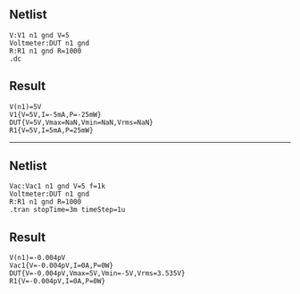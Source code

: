 ## Netlist

```text
V:V1 n1 gnd V=5
Voltmeter:DUT n1 gnd
R:R1 n1 gnd R=1000
.dc
```

## Result

```text
V(n1)=5V
V1{V=5V,I=-5mA,P=-25mW}
DUT{V=5V,Vmax=NaN,Vmin=NaN,Vrms=NaN}
R1{V=5V,I=5mA,P=25mW}
```

---

## Netlist

```text
Vac:Vac1 n1 gnd V=5 f=1k
Voltmeter:DUT n1 gnd
R:R1 n1 gnd R=1000
.tran stopTime=3m timeStep=1u
```

## Result

```text
V(n1)=-0.004pV
Vac1{V=-0.004pV,I=0A,P=0W}
DUT{V=-0.004pV,Vmax=5V,Vmin=-5V,Vrms=3.535V}
R1{V=-0.004pV,I=0A,P=0W}
```
